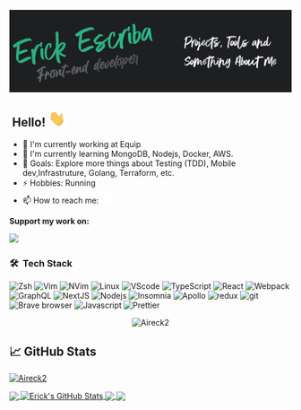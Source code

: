 [![Header](https://raw.githubusercontent.com/Aireck2/Aireck2/develop/readme_header.png "Header")](https://github.com/Aireck2)

## &nbsp;Hello! <img src="https://raw.githubusercontent.com/Aireck2/Aireck2/develop/wave.gif" width="30px">

- 🔭 I'm currently working at Equip
- 🌱 I'm currently learning MongoDB, Nodejs, Docker, AWS.
- 🥅 Goals: Explore more things about Testing (TDD), Mobile dev,Infrastruture, Golang, Terraform, etc.
- ⚡ Hobbies: Running
- 📫 How to reach me: <a href="https://www.linkedin.com/in/erickescriba/"><img alt="Erick Escriba | LinkedIn" width="22px" src="https://github.com/Aakarsh-B/trying-repos/blob/master/linkedin.svg"/></a>

**Support my work on:**

[<img src="https://img.shields.io/badge/PayPal-%2300457C.svg?&style=for-the-badge&logo=paypal&logoColor=%23FFFFFF"/>](https://www.paypal.com/paypalme/erickescriba?country.x=PE&locale.x=en_US)

### 🛠 &nbsp;Tech Stack

<p>
  <img alt="Zsh" src="https://img.shields.io/badge/-Shell-2E3440?style=flat-square&logo=gnu-bash&logoColor=white" />
   <img alt="Vim" src="https://img.shields.io/badge/Vim-3B4252?style=flat-square&logo=vim&logoColor=green%22%20alt=%22ZSH%22" />
  <img alt="NVim" src="https://img.shields.io/badge/NeoVim-3B4252?style=flat-square&logo=Neovim&logoColor=green%22%20alt=%22ZSH%22" />
  <img alt="Linux" src="https://img.shields.io/badge/-Linux-007ACC?style=flat-square&logo=arch-linux&logoColor=white" />
  <img alt="VScode" src="https://img.shields.io/badge/-VScode-007ACC?style=flat-square&logo=visual-studio-code&logoColor=white" />
  <img alt="TypeScript" src="https://img.shields.io/badge/-TypeScript-007ACC?style=flat-square&logo=typescript&logoColor=white" />
  <img alt="React" src="https://img.shields.io/badge/-React-45b8d8?style=flat-square&logo=react&logoColor=white" />
  <img alt="Webpack" src="https://img.shields.io/badge/-Webpack-8DD6F9?style=flat-square&logo=webpack&logoColor=white" /> 
  <img alt="GraphQL" src="https://img.shields.io/badge/-GraphQL-E10098?style=flat-square&logo=graphql&logoColor=white" />
  <img alt="NextJS" src="https://img.shields.io/badge/-NextJS-000000.svg?style=flat-square&logo=Vercel&labelColor=000" />
  <img alt="Nodejs" src="https://img.shields.io/badge/-Nodejs-43853d?style=flat-square&logo=Node.js&logoColor=white" />
  <img alt="Insomnia" src="https://img.shields.io/badge/-Insomnia-5849BE?style=flat-square&logo=insomnia&logoColor=white" />
  <img alt="Apollo" src="https://img.shields.io/badge/-Apollo%20GraphQL-311C87?style=flat-square&logo=apollo-graphql&logoColor=white" />
  <img alt="redux" src="https://img.shields.io/badge/-Redux-764ABC?style=flat-square&logo=redux&logoColor=white" />
  <img alt="git" src="https://img.shields.io/badge/-Git-F05032?style=flat-square&logo=git&logoColor=white" />
  <img alt="Brave browser" src="https://img.shields.io/badge/-Brave_Browser-FB542B?style=flat-square&logo=brave&logoColor=white" />
  <img alt="Javascript" src="https://img.shields.io/badge/-Javascript-F7B93E?style=flat-square&logo=javascript&logoColor=white" />
  <img alt="Prettier" src="https://img.shields.io/badge/-Prettier-F7B93E?style=flat-square&logo=prettier&logoColor=white" />
</p>

<p align="center"> <img src="https://komarev.com/ghpvc/?username=Aireck2&label=Profile%20views" alt="Aireck2" /> </p>

## &#x1f4c8; GitHub Stats

<p align="left"> <a href="https://github.com/ryo-ma/github-profile-trophy"><img src="https://github-profile-trophy.vercel.app/?username=Aireck2&rank=SECRET,SS,S,AAA,AA,A&theme=discord&margin-w=10&margin-h=0&border-color=black&no-frame=true" alt="Aireck2" /></a> </p>

<a href="https://github.com/Aireck2/Aireck2" target="_blank">
  <img align="center" src="https://github-readme-stats.vercel.app/api/top-langs/?username=Aireck2&count_private=true&hide=css,html&theme=discord_old_blurple&bg_color=20232a&hide_border=true&layout=compact" />
</a>
<a href="https://github.com/Aireck2/Aireck2" target="_blank" >
  <img align="center" src="https://github-readme-stats.vercel.app/api?username=Aireck2&show_icons=true&line_height=27&count_private=true&theme=discord_old_blurple&bg_color=20232a&hide_border=true" alt="Erick's GitHub Stats" />
</a>

<a href="https://github.com/Aireck2/portfolio-ts" target="_blank">
  <img align="center" src="https://github-readme-stats.vercel.app/api/pin/?username=Aireck2&repo=portfolio-ts&theme=discord_old_blurple&bg_color=20232a&hide_border=true" />
</a>
<a href="https://github.com/Aireck2/react-ts-intl" target="_blank">
  <img align="center" src="https://github-readme-stats.vercel.app/api/pin/?username=Aireck2&repo=react-ts-intl&theme=discord_old_blurple&bg_color=20232a&hide_border=true" />
</a>
